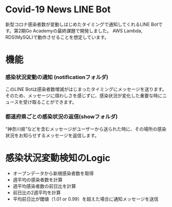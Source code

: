 # Covid-19 News LINE Bot
新型コロナ感染者数が変動しはじめたタイミングで通知してくれるLINE Botです。第2期Go Academyの最終課題で開発しました。
AWS Lambda, RDS(MySQL)で動作させることを想定しています。

# 機能

### 感染状況変動の通知 (notificationフォルダ)
このLINE Botは感染者数増減がはじまったタイミングにメッセージを送ります。そのため、メッセージに煩わしさを感じずに、感染状況が変化した重要な時にニュースを受け取ることができます。

### 都道府県ごとの感染状況の返信(showフォルダ)
“神奈川県”などを含むメッセージがユーザーから送られた時に、その場所の感染状況をお知らせするメッセージを返信します。

# 感染状況変動検知のLogic
- オープンデータから新規感染者数を取得
- 週平均の感染者数を計算
- 週平均感染者数の前日比を計算
- 前日比の2週平均を計算
- 平均前日比が閾値（1.01 or 0.99）を超えた場合に通知メッセージを送信
